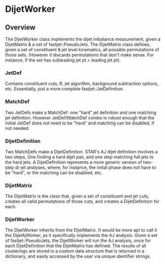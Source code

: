 # DijetWorker

## Overview
The DijetWorker class implements the dijet imbalance measurement, given a DijetMatrix & a set of fastjet::PseudoJets.
The DijetMatrix class defines, given a set of constituent & jet level kinematics, all possible permutations of those sets.
(However it discards permutations that don't make sense. For instance, if the set has subleading jet pt > leading jet pt).

### JetDef
Contains constituent cuts, R, jet algorithm, background subtraction options, etc. Essentially, just a more complete fastjet::JetDefinition.

### MatchDef
Two JetDefs make a MatchDef: one "hard" jet definition and one matching jet definition. However JetDef/MatchDef combo is
robust enough that the initial JetDef does not need to be "hard" and matching can be disabled, if not needed.

### DijetDefinition
Two MatchDefs make a DijetDefinition. STAR's AJ dijet definition involves a two steps, One finding a hard dijet pair, and one step matching
full jets to the hard jets. A DijetDefinition represents a more generic version of two-step di-jet analyses, where, for instance, the initial phase
does not have to be "hard", or the matching can be disabled, etc.

### DijetMatrix
The DijetMatrix is the class that, given a set of constituent and jet cuts, creates all valid permutations of those cuts, and creates a
DijetDefinition for each.

### DijetWorker
The DijetWorker inherits from the DijetMatrix. It would be more apt to call it the DijetAjWorker, as it specifically implements the AJ analysis.
Given a set of fastjet::PseudoJets, the DijetWorker will run the AJ analysis, once for each DijetDefinition that the DijetMatrix has defined.
The results of all clusterings are stored in a custom data structure that is returned in a dictionary, and easily accessed by the
user via unique identifier strings.

